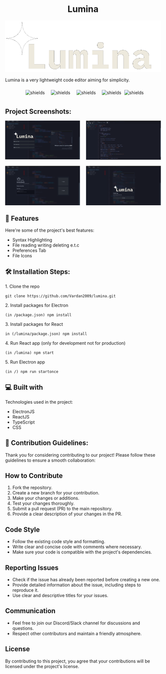 <h1 align="center" id="title">Lumina</h1>

<p align="center"><img src="https://github.com/Vardan2009/Vardan2009/blob/main/lumina.png?raw=true" alt="project-image"></p>

<p id="description">Lumina is a very lightweight code editor aiming for simplicity.</p>



<p align="center"><img style="margin:10px" src="https://img.shields.io/badge/dynamic/json?url=https%3A%2F%2Fraw.githubusercontent.com%2FVardan2009%2Flumina%2Fmain%2Flumina_chlog.json&amp;query=%24.version&amp;style=for-the-badge&amp;label=development%20version" alt="shields"><img  style="margin:10px" src="https://img.shields.io/badge/Release%20Version-None-blue?style=for-the-badge" alt="shields"><img  style="margin:10px" src="https://img.shields.io/badge/Language-TypeScript-blue?style=for-the-badge&amp;logo=typescript&amp;logoColor=white" alt="shields"><img  style="margin:10px" src="https://img.shields.io/badge/Language-JavaScript-yellow?style=for-the-badge&amp;logo=javascript&amp;logoColor=white" alt="shields"><img src="https://img.shields.io/badge/Contributions-Welcome-green?style=for-the-badge" alt="shields"></p>


<h2>Project Screenshots:</h2>

<div style="display: grid; grid-template-columns: repeat(2, 1fr); gap: 20px;">
    <img src="https://github.com/Vardan2009/lumina/blob/main/artwork/0.png?raw=true" alt="project-screenshot" width="400" height="auto">
    <img src="https://github.com/Vardan2009/lumina/blob/main/artwork/1.png?raw=true" alt="project-screenshot" width="400" height="auto">
    <img src="https://github.com/Vardan2009/lumina/blob/main/artwork/2.png?raw=true" alt="project-screenshot" width="400" height="auto">
    <img src="https://github.com/Vardan2009/lumina/blob/main/artwork/3.png?raw=true" alt="project-screenshot" width="400" height="auto">
</div>


  
<h2>🧐 Features</h2>

Here're some of the project's best features:

*   Syntax Highlighting
*   File reading writing deleting e.t.c
*   Preferences Tab
*   File Icons

<h2>🛠️ Installation Steps:</h2>

<p>1. Clone the repo</p>

```
git clone https://github.com/Vardan2009/lumina.git
```

<p>2. Install packages for Electron</p>

```
(in /package.json) npm install
```

<p>3. Install packages for React</p>

```
in (/lumina/package.json) npm install
```

<p>4. Run React app (only for development not for production)</p>

```
(in /lumina) npm start
```

<p>5. Run Electron app</p>

```
(in /) npm run startonce
```

  
<h2>💻 Built with</h2>

Technologies used in the project:

*   ElectronJS
*   ReactJS
*   TypeScript
*   CSS

<h2>🍰 Contribution Guidelines:</h2>
Thank you for considering contributing to our project! Please follow these guidelines to ensure a smooth collaboration:

## How to Contribute

1. Fork the repository.
2. Create a new branch for your contribution.
3. Make your changes or additions.
4. Test your changes thoroughly.
5. Submit a pull request (PR) to the main repository.
6. Provide a clear description of your changes in the PR.

## Code Style

- Follow the existing code style and formatting.
- Write clear and concise code with comments where necessary.
- Make sure your code is compatible with the project's dependencies.

## Reporting Issues

- Check if the issue has already been reported before creating a new one.
- Provide detailed information about the issue, including steps to reproduce it.
- Use clear and descriptive titles for your issues.

## Communication

- Feel free to join our Discord/Slack channel for discussions and questions.
- Respect other contributors and maintain a friendly atmosphere.

## License

By contributing to this project, you agree that your contributions will be licensed under the project's license.
